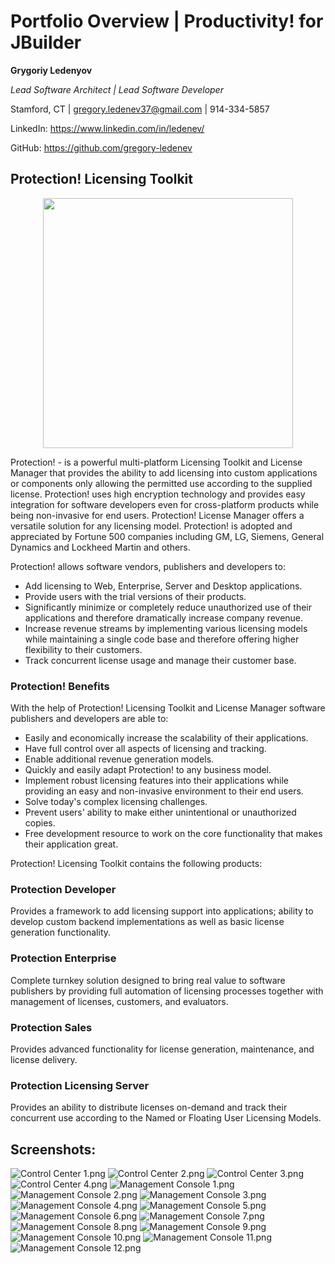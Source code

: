 # Portfolio Overview | Productivity! for JBuilder

**Grygoriy Ledenyov**

_Lead Software Architect | Lead Software Developer_

Stamford, CT | [gregory.ledenev37@gmail.com](mailto:gregory.ledenev37@gmail.com) | 914-334-5857

LinkedIn: https://www.linkedin.com/in/ledenev/

GitHub: https://github.com/gregory-ledenev


## Protection! Licensing Toolkit

<img src="../Protection%20Licensing%20Toolkit/Control%20Center%201.png" style="display: block; margin-left: auto; margin-right: auto; width: 400px;"/>

Protection! - is a powerful multi-platform Licensing Toolkit and License Manager that provides the ability to add
licensing into custom applications or components only allowing the permitted use according to the supplied license.
Protection! uses high encryption technology and provides easy integration for software developers even for cross-platform products while being non-invasive for end users. Protection! License Manager offers a versatile solution for
any licensing model. Protection! is adopted and appreciated by Fortune 500 companies including GM, LG, Siemens, General
Dynamics and Lockheed Martin and others.

Protection! allows software vendors, publishers and developers to:

- Add licensing to Web, Enterprise, Server and Desktop applications.
- Provide users with the trial versions of their products.
- Significantly minimize or completely reduce unauthorized use of their applications and therefore dramatically increase
  company revenue.
- Increase revenue streams by implementing various licensing models while maintaining a single code base and therefore
  offering higher flexibility to their customers.
- Track concurrent license usage and manage their customer base.

### Protection! Benefits

With the help of Protection! Licensing Toolkit and License Manager software publishers and developers are able to:

- Easily and economically increase the scalability of their applications.
- Have full control over all aspects of licensing and tracking.
- Enable additional revenue generation models.
- Quickly and easily adapt Protection! to any business model.
- Implement robust licensing features into their applications while providing an easy and non-invasive environment to
  their end users.
- Solve today's complex licensing challenges.
- Prevent users' ability to make either unintentional or unauthorized copies.
- Free development resource to work on the core functionality that makes their application great.

Protection! Licensing Toolkit contains the following products:

### Protection Developer

Provides a framework to add licensing support into applications; ability to develop custom backend implementations as
well as basic license generation functionality.

### Protection Enterprise

Complete turnkey solution designed to bring real value to software publishers by providing full automation of licensing
processes together with management of licenses, customers, and evaluators.

### Protection Sales

Provides advanced functionality for license generation, maintenance, and license delivery.

### Protection Licensing Server

Provides an ability to distribute licenses on-demand and track their concurrent use according to the Named or Floating User
Licensing Models.

## Screenshots:

![Control Center 1.png](img/Control%20Center%201.png)
![Control Center 2.png](img/Control%20Center%202.png)
![Control Center 3.png](img/Control%20Center%203.png)
![Control Center 4.png](img/Control%20Center%204.png)
![Management Console 1.png](img/Management%20Console%201.png)
![Management Console 2.png](img/Management%20Console%202.png)
![Management Console 3.png](img/Management%20Console%203.png)
![Management Console 4.png](img/Management%20Console%204.png)
![Management Console 5.png](img/Management%20Console%205.png)
![Management Console 6.png](img/Management%20Console%206.png)
![Management Console 7.png](img/Management%20Console%207.png)
![Management Console 8.png](img/Management%20Console%208.png)
![Management Console 9.png](img/Management%20Console%209.png)
![Management Console 10.png](img/Management%20Console%2010.png)
![Management Console 11.png](img/Management%20Console%2011.png)
![Management Console 12.png](img/Management%20Console%2012.png)
